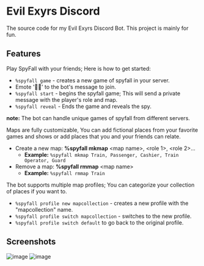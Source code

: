 # Evil Exyrs Discord
 The source code for my Evil Exyrs Discord Bot. This project is mainly for fun.

## Features
Play SpyFall with your friends; Here is how to get started:
   * ```%spyfall game``` - creates a new game of spyfall in your server.
   * Emote '🕵🏻' to the bot's message to join.
   * ```%spyfall start``` - begins the spyfall game; This will send a private message with the player's role and map.
   * ```%spyfall reveal``` - Ends the game and reveals the spy.


**note:** The bot can handle unique games of spyfall from different servers.


Maps are fully customizable, You can add fictional places from your favorite games and shows or add places that you and your friends can relate.
 * Create a new map: **%spyfall mkmap** <map name\>, <role 1\>, <role 2\>...
    * **Example:** ```%spyfall mkmap Train, Passenger, Cashier, Train Operator, Guard```
 * Remove a map: **%spyfall rmmap** <map name\>
    * **Example:** ```%spyfall rmmap Train```

The bot supports multiple map profiles; You can categorize your collection of places if you want to.
   *  ```%spyfall profile new mapcollection``` - creates a new profile with the "mapcollection" name.
   *  ```%spyfall profile switch mapcollection``` - switches to the new profile.
   *  ```%spyfall profile switch default``` to go back to the original profile.
## Screenshots
![image](https://github.com/VintanaEnf/Evil-Exyrs-Discord/assets/104513214/993217cb-2e4b-4ed7-838e-412d02ba5a2d)
![image](https://github.com/VintanaEnf/Evil-Exyrs-Discord/assets/104513214/7fbcfa5f-8749-43ec-a16f-42ffcfa30396)
